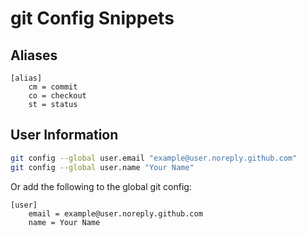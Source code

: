 # git Config Snippets


## Aliases

```
[alias]
	cm = commit
	co = checkout
	st = status
```


## User Information

```sh
git config --global user.email "example@user.noreply.github.com"
git config --global user.name "Your Name"
```

Or add the following to the global git config:

```
[user]
	email = example@user.noreply.github.com
	name = Your Name
```
